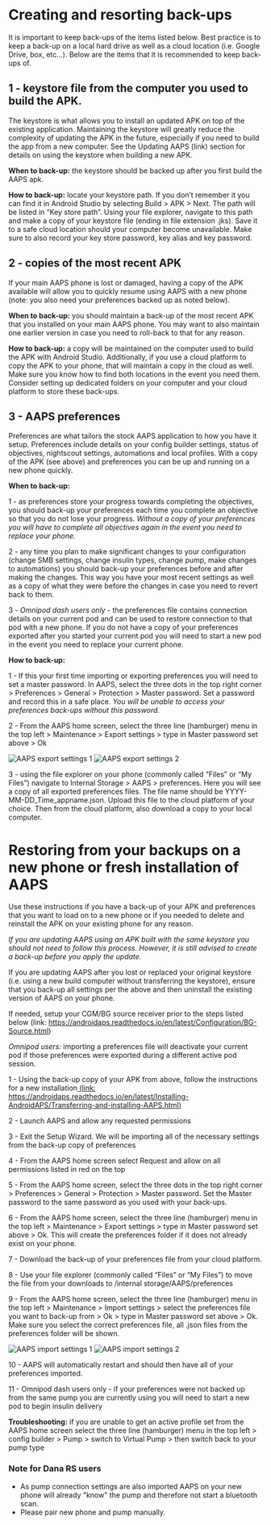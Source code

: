 # Creating and resorting back-ups

It is important to keep back-ups of the items listed below. Best practice is to keep a back-up on a local hard drive as well as a cloud location (i.e. Google Drive, box, etc…). Below are the items that it is recommended to keep back-ups of.

## 1 - keystore file from the computer you used to build the APK.
The keystore is what allows you to install an updated APK on top of the existing application. Maintaining the keystore will greatly reduce the complexity of updating the APK in the future, especially if you need to build the app from a new computer. See the Updating AAPS (link) section for details on using the keystore when building a new APK. 

**When to back-up:** the keystore should be backed up after you first build the AAPS apk.

**How to back-up:** locate your keystore path. If you don’t remember it you can find it in Android Studio by selecting Build > APK > Next. The path will be listed in “Key store path”. Using your file explorer, navigate to this path and make a copy of your keystore file (ending in file extension .jks). Save it to a safe cloud location should your computer become unavailable. Make sure to also record your key store password, key alias and key password.

## 2 - copies of the most recent APK
If your main AAPS phone is lost or damaged, having a copy of the APK available will allow you to quickly resume using AAPS with a new phone (note: you also need your preferences backed up as noted below).

**When to back-up:** you should maintain a back-up of the most recent APK that you installed on your main AAPS phone. You may want to also maintain one earlier version in case you need to roll-back to that for any reason. 

**How to back-up:** a copy will be maintained on the computer used to build the APK with Android Studio. Additionally, if you use a cloud platform to copy the APK to your phone, that will maintain a copy in the cloud as well. Make sure you know how to find both locations in the event you need them. Consider setting up dedicated folders on your computer and your cloud platform to store these back-ups.

## 3 - AAPS preferences
Preferences are what tailors the stock AAPS application to how you have it setup. Preferences include details on your config builder settings, status of objectives, nightscout settings, automations and local profiles. With a copy of the APK (see above) and preferences you can be up and running on a new phone quickly. 

**When to back-up:**

1 - as preferences store your progress towards completing the objectives, you should back-up your preferences each time you complete an objective so that you do not lose your progress. _Without a copy of your preferences you will have to complete all objectives again in the event you need to replace your phone._

2 - any time you plan to make significant changes to your configuration (change SMB settings, change insulin types, change pump, make changes to automations) you should back-up your preferences before and after making the changes. This way you have your most recent settings as well as a copy of what they were before the changes in case you need to revert back to them.

3 - _Omnipod dash users only_ - the preferences file contains connection details on your current pod and can be used to restore connection to that pod with a new phone. If you do not have a copy of your preferences exported after you started your current pod you will need to start a new pod in the event you need to replace your current phone.  

**How to back-up:**

1 - If this your first time importing or exporting preferences you will need to set a master password. In AAPS, select the three dots in the top right corner > Preferences > General > Protection > Master password. Set a password and record this in a safe place. _You will be unable to access your preferences back-ups without this password._

2 - From the AAPS home screen, select the three line (hamburger) menu in the top left > Maintenance > Export settings > type in Master password set above > Ok

![AAPS export settings 1](../images/AAPS_ExportSettings1.png)
![AAPS export settings 2](../images/AAPS_ExportSettings2.png)

3 - using the file explorer on your phone (commonly called “Files” or “My Files”) navigate to Internal Storage > AAPS > preferences. Here you will see a copy of all exported preferences files. The file name should be YYYY-MM-DD_Time_appname.json. Upload this file to the cloud platform of your choice. Then from the cloud platform, also download a copy to your local computer.  

# Restoring from your backups on a new phone or fresh installation of AAPS
Use these instructions if you have a back-up of your APK and preferences that you want to load on to a new phone or if you needed to delete and reinstall the APK on your existing phone for any reason.

_If you are updating AAPS using an APK built with the same keystore you should not need to follow this process. However, it is still advised to create a back-up before you apply the update._

If you are updating AAPS after you lost or replaced your original keystore (i.e. using a new build computer without transferring the keystore), ensure that you back-up all settings per the above and then uninstall the existing version of AAPS on your phone. 

If needed, setup your CGM/BG source receiver prior to the steps listed below (link: https://androidaps.readthedocs.io/en/latest/Configuration/BG-Source.html)

_Omnipod users:_ importing a preferences file will deactivate your current pod if those preferences were exported during a different active pod session. 

1 - Using the back-up copy of your APK from above, follow the instructions for a new installation[ (link: https://androidaps.readthedocs.io/en/latest/Installing-AndroidAPS/Transferring-and-installing-AAPS.html)](https://androidaps.readthedocs.io/en/latest/Installing-AndroidAPS/Transferring-and-installing-AAPS.html) 

2 - Launch AAPS and allow any requested permissions

3 - Exit the Setup Wizard. We will be importing all of the necessary settings from the back-up copy of preferences

4 - From the AAPS home screen select Request and allow on all permissions listed in red on the top

5 - From the AAPS home screen, select the three dots in the top right corner > Preferences > General > Protection > Master password. Set the Master password to the same password as you used with your back-ups.

6 - From the AAPS home screen, select the three line (hamburger) menu in the top left > Maintenance > Export settings > type in Master password set above > Ok. This will create the preferences folder if it does not already exist on your phone.

7 - Download the back-up of your preferences file from your cloud platform. 

8 - Use your file explorer (commonly called “Files” or “My Files”) to move the file from your downloads to /internal storage/AAPS/preferences

9 - From the AAPS home screen, select the three line (hamburger) menu in the top left > Maintenance > Import settings > select the preferences file you want to back-up from > Ok > type in Master password set above > Ok. Make sure you select the correct preferences file, all .json files from the preferences folder will be shown.

![AAPS import settings 1](../images/AAPS_ImportSettings1.png)
![AAPS import settings 2](../images/AAPS_ImportSettings2.png)

10 - AAPS will automatically restart and should then have all of your preferences imported.

11 - Omnipod dash users only - if your preferences were not backed up from the same pump you are currently using you will need to start a new pod to begin insulin delivery

**Troubleshooting:** if you are unable to get an active profile set from the AAPS home screen  select the three line (hamburger) menu in the top left > config builder > Pump > switch to Virtual Pump > then switch back to your pump type


### Note for Dana RS users

- As pump connection settings are also imported AAPS on your new phone will already "know" the pump and therefore not start a bluetooth scan.
- Please pair new phone and pump manually.
